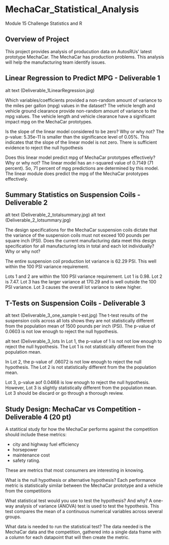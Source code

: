 # MechaCar_Statistical_Analysis
Module 15 Challenge Statistics and R

## Overview of Project
This project provides analysis of producution data on AutosRUs' latest prototype MechaCar. The MechaCar has production problems. 
This analysis will help the manufacturing team identify issues. 


## Linear Regression to Predict MPG - Deliverable 1 

alt text (Deliverable_1LinearRegression.jpg)

Which variables/coefficients provided a non-random amount of variance to the miles per gallon (mpg) values in the dataset?
The vehicle length and vehicle ground clearance provide non-random amount of variance to the mpg values. 
The vehicle length and vehicle clearance have a significant impact mpg on the MechaCar prototypes.

Is the slope of the linear model considered to be zero? Why or why not?
The p-value: 5.35e-11 is smaller than the significance level of 0.05%. This indicates that the slope of the linear model is not zero. 
There is sufficient evidence to reject the null hypothesis

Does this linear model predict mpg of MechaCar prototypes effectively? Why or why not?
The linear model has an r-squared value of 0.7149 (71 percent). So, 71 percent of mpg predictions are determined by this model. 
The linear module does predict the mpg of the MechaCar prototypes effectively.


## Summary Statistics on Suspension Coils - Deliverable 2

alt text (Deliverable_2_totalsummary.jpg)
alt text (Deliverable_2_lotsummary.jpg)

The design specifications for the MechaCar suspension coils dictate that the variance of the suspension coils must not exceed 100 pounds per square inch (PSI). 
Does the current manufacturing data meet this design specification for all manufacturing lots in total and each lot individually? Why or why not?

The entire suspension coil production lot variance is 62.29 PSI. This well within the 100 PSI variance requirement.

Lots 1 and 2 are within the 100 PSI variance requirement. Lot 1 is 0.98. Lot 2 is 7.47. Lot 3 has the larger variance at 170.29 and is well outside the 100 PSI variance. Lot 3 causes the overall lot variance to skew higher.


## T-Tests on Suspension Coils - Deliverable 3

alt text (Deliverable_3_one_sample t-est.jpg)
The t-test results of the suspension coils across all lots shows they are not statistically different from the population mean of 1500 pounds per inch (PSI). 
The p-value of 0.0603 is not low enough to reject the null hypothesis. 


alt text (Deliverable_3_lots
In Lot 1, the p-value of 1 is not not low enough to reject the null hypothesis. The Lot 1 is not statistically different from the population mean.

In Lot 2, the p-value of .06072 is not low enough to reject the null hypothesis. The Lot 2 is not statistically different from the the population mean.

Lot 3, p-value aof 0.04l68 is low enough to reject the null hypothesis. However, Lot 3 is slightly statistically different from the population mean.
Lot 3 should be discard or go through a thorough review.

## Study Design: MechaCar vs Competition - Deliverable 4 (20 pt)

A statitical study for how the MechaCar performs against the competition should include these metrics:
* city and highway fuel efficiency
* horsepower
* maintenance cost
* safety rating.

These are metrics that most consumers are interesting in knowing. 

What is the null hypothesis or alternative hypothesis?
Each performance metric is statistically similar between the MechaCar prototype and a vehicle from the competitions

What statistical test would you use to test the hypothesis? And why?
A one-way analysis of variance (ANOVA) test is used to test the hypothesis. This test compares the mean of a continuous numerical variables across several groups.

What data is needed to run the statistical test?
The data needed is the MechaCar data and the competition, gathered into a single data frame with a column for each datapoint that will then create the metric.
